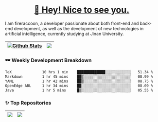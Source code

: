 <h1 align="center"><a href="https://blog.raccooncc.top">👋 Hey! Nice to see you.</a></h1>

I am fireraccoon, a developer passionate about both front-end and back-end development, as well as the development of new technologies in artificial intelligence, currently studying at Jinan University.

| <a href="#"><img src="https://github-readme-stats.vercel.app/api?username=fireraccoon&show_icons=true&include_all_commits=true&theme=buefy&hide_border=true" alt="Github Stats" /></a> | <a href="#"><img src="https://github-readme-stats.vercel.app/api/top-langs/?username=fireraccoon&layout=compact&theme=buefy&hide_border=true" /></a> |
| --- | --- |

### 🕶 Weekly Development Breakdown

<!--START_SECTION:waka-->

```txt
TeX              10 hrs 1 min    █████████████░░░░░░░░░░░░   51.34 %
Markdown         1 hr 45 mins    ██▒░░░░░░░░░░░░░░░░░░░░░░   08.99 %
YAML             1 hr 42 mins    ██▒░░░░░░░░░░░░░░░░░░░░░░   08.75 %
OpenEdge ABL     1 hr 34 mins    ██░░░░░░░░░░░░░░░░░░░░░░░   08.09 %
Java             1 hr 5 mins     █▒░░░░░░░░░░░░░░░░░░░░░░░   05.55 %
```

<!--END_SECTION:waka-->

### ✨ Top Repositories

| <a href="https://github.com/fireraccoon/AdvVis-CNN"><img src="https://github-readme-stats.vercel.app/api/pin/?username=fireraccoon&repo=AdvVis-CNN&theme=buefy&hide_border=true" /></a> | <a href="https://github.com/fireraccoon/leetcode-solutions"><img src="https://github-readme-stats.vercel.app/api/pin/?username=fireraccoon&repo=leetcode-solutions&theme=buefy&hide_border=true" /></a> |
| --- | --- |
